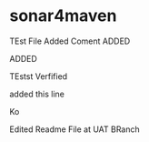 # sonar4maven

TEst File
Added Coment ADDED 

ADDED

TEstst
Verfified 

added this line


Ko







Edited Readme File at UAT BRanch 
